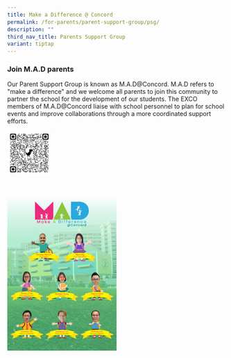 ```yaml
---
title: Make a Difference @ Concord
permalink: /for-parents/parent-support-group/psg/
description: ""
third_nav_title: Parents Support Group
variant: tiptap
---
```

<h3><strong>Join M.A.D parents</strong></h3>
<p>Our Parent Support Group is known as M.A.D@Concord. M.A.D refers to "make
a difference" and we welcome all parents to join this community to partner
the school for the development of our students. The EXCO members of M.A.D@Concord
liaise with school personnel to plan for school events and improve collaborations
through a more coordinated support efforts.</p>
<div class="isomer-image-wrapper">
<img style="width:20%" height="auto" width="100%" src="/images/mad%20sign%20up.jpeg">
</div>
<p>
<br>
</p>
<div class="isomer-image-wrapper">
<img style="width:50%" height="auto" width="100%" src="/images/mad_psg.jpeg">
</div>
<p>
<br>
</p>
<p></p>